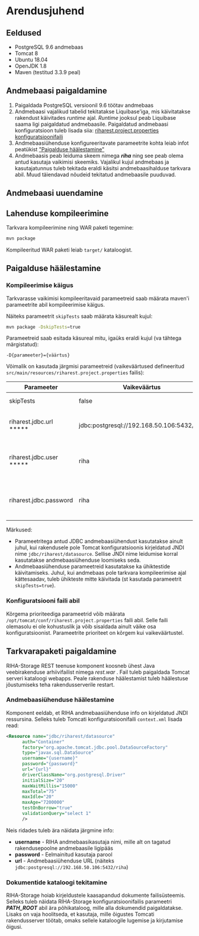 # Arendusjuhend

## Eeldused

- PostgreSQL 9.6 andmebaas
- Tomcat 8
- Ubuntu 18.04
- OpenJDK 1.8
- Maven (testitud 3.3.9 peal) 

## Andmebaasi paigaldamine

1. Paigaldada PostgreSQL versioonil 9.6 töötav andmebaas
2. Andmebaasi vajalikud tabelid tekitatakse Liquibase'iga, mis käivitatakse rakendust käivitades _runtime_ ajal. _Runtime_ jooksul peab Liquibase saama ligi paigaldatud andmebaasile. Paigaldatud andmebaasi konfiguratsioon tuleb lisada siia: [riharest.project.properties konfiguratsioonifaili](https://github.com/e-gov/RIHA-Storage/blob/develop/src/main/resources/riharest.project.properties)
3. Andmebaasiühenduse konfigureeritavate parameetrite kohta leiab infot peatükist ["Paigalduse häälestamine"](#konfiguratsioon)
4. Andmebaasis peab leiduma skeem nimega **_riha_** ning see peab olema antud kasutaja
vaikimisi skeemiks. Vajalikul kujul andmebaas ja kasutajatunnus tuleb tekitada eraldi käsitsi 
andmebaasihalduse tarkvara abil. Muud täiendavad nõudeid tekitatud andmebaasile puuduvad.

## Andmebaasi uuendamine

## Lahenduse kompileerimine

Tarkvara kompileerimine ning WAR paketi tegemine:

```bash
mvn package
```

Kompileeritud WAR paketi leiab `target/` kataloogist.

<a name="konfiguratsioon"></a>
## Paigalduse häälestamine

### Kompileerimise käigus

Tarkvarasse vaikimisi kompileeritavaid parameetreid saab määrata maven'i parameetrite abil kompileerimise käigus.

Näiteks parameetrit `skipTests` saab määrata käsurealt kujul:

```bash
mvn package -DskipTests=true
```

Parameetreid saab esitada käsureal mitu, igaüks eraldi kujul (va tähtega märgistatud):
```
-D{parameeter}={väärtus}
```

Võimalik on kasutada järgmisi parameetreid (vaikeväärtused defineeritud `src/main/resources/riharest.project.properties` failis):

Parameeter               | Vaikeväärtus | Kirjeldus
-------------------------|--------------|----------
skipTests                | false        | Kui `true`, siis ühikteste ei käivitata
riharest.jdbc.url *****  | jdbc:postgresql://192.168.50.106:5432/riha | RIHA andmebaasi JDBC andmebaasiühenduse URL
riharest.jdbc.user ***** | riha         | RIHA andmebaasi kasutajatunnus, kelle nimel peab REST API tegema andmebaasiühenduse
riharest.jdbc.password   | riha         | RIHA andmebaasi parool, kelle nimel peab REST API tegema andmebaasiühenduse 

Märkused:

- Parameetritega antud JDBC andmebaasiühendust kasutatakse ainult juhul, kui rakendusele pole Tomcat konfiguratsioonis
kirjeldatud JNDI nime `jdbc/riharest/datasource`. Sellise JNDI nime leidumise korral kasutatakse andmebaasiühenduse 
loomiseks seda.
- Andmebaasiühenduse parameetreid kasutatakse ka ühiktestide käivitamiseks. Juhul, kui andmebaas pole tarkvara kompileerimise
ajal kättesaadav, tuleb ühikteste mitte käivitada (st kasutada parameetrit `skipTests=true`).

### Konfiguratsiooni faili abil

Kõrgema prioriteediga parameetrid võib määrata `/opt/tomcat/conf/riharest.project.properties` faili abil. Selle faili olemasolu ei ole kohustuslik ja võib sisaldada ainult väike osa konfiguratsioonist. Parameetrite prioriteet on kõrgem kui vaikeväärtustel.

## Tarkvarapaketi paigaldamine

RIHA-Storage REST teenuse komponent koosneb ühest Java veebirakenduse arhiivifailist nimega _rest.war_ . Fail tuleb
paigaldada Tomcat serveri kataloogi webapps. Peale rakenduse häälestamist tuleb häälestuse jõustumiseks
teha rakendusserverile restart.

### Andmebaasiühenduse häälestamine

Komponent eeldab, et RIHA andmebaasiühenduse info on kirjeldatud JNDI ressursina. Selleks tuleb Tomcati konfiguratsioonifaili
`context.xml` lisada read:

```xml
<Resource name="jdbc/riharest/datasource"
      auth="Container"
      factory="org.apache.tomcat.jdbc.pool.DataSourceFactory"
      type="javax.sql.DataSource"
      username="{username}"
      password="{password}"
      url="{url}"
      driverClassName="org.postgresql.Driver"
      initialSize="20"
      maxWaitMillis="15000"
      maxTotal="75"
      maxIdle="20"
      maxAge="7200000"
      testOnBorrow="true"
      validationQuery="select 1"
      />
```
Neis ridades tuleb ära näidata järgmine info:

- **username** - RIHA andmebaasikasutaja nimi, mille alt on tagatud rakendusepoolne andmebaasile ligipääs
- **password** - Eelmainitud kasutaja parool
- **url** - Andmebaasiühenduse URL (näiteks `jdbc:postgresql://192.168.50.106:5432/riha`)

### Dokumentide kataloogi tekitamine

RIHA-Storage hoiab kirjeldustele kaasapandud dokumente failisüsteemis. Selleks tuleb näidata RIHA-Storage 
konfiguratsioonifailis parameetri **_PATH_ROOT_** abil ära põhikataloog, mille alla dokumendid paigaldatakse.
Lisaks on vaja hoolitseda, et kasutaja, mille õigustes Tomcati rakendusserver töötab, omaks sellele kataloogile
lugemise ja kirjutamise õigusi.
